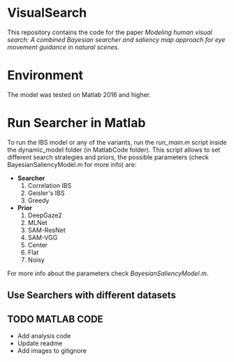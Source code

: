 # VisualSearch
This repository contains the code for the paper *Modeling human visual search: A combined Bayesian searcher and saliency map approach for eye movement guidance in natural scenes*.

<!--
Please cite with the following BibTeX:
-->

# Environment
The model was tested on Matlab 2016 and higher.

# Run Searcher in Matlab
To run the IBS model or any of the variants, run the *run\_main.m* script inside the dynamic_model folder (in MatlabCode folder). This script allows to set different search strategies and priors, the possible parameters (check BayesianSaliencyModel.m for more info) are:

* **Searcher**
	1. Correlation IBS 
	2. Geisler's IBS
	3. Greedy
* **Prior**
	1. DeepGaze2
	2. MLNet
	3. SAM-ResNet
	4. SAM-VGG
	5. Center
	6. Flat
	7. Noisy

For more info about the parameters check *BayesianSaliencyModel.m*.

## Use Searchers with different datasets

## TODO MATLAB CODE
- Add analysis code
- Update readme
- Add images to gitignore
